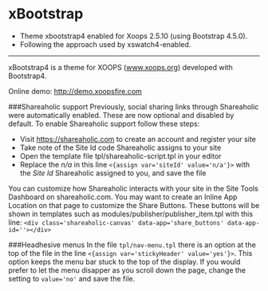 xBootstrap
==========

- Theme xbootstrap4 enabled for Xoops 2.5.10 (using Bootstrap 4.5.0).
- Following the approach used by xswatch4-enabled.

---

xBootstrap4 is a theme for XOOPS (www.xoops.org) developed with Bootstrap4.

Online demo: http://demo.xoopsfire.com

###Shareaholic support
Previously, social sharing links through Shareaholic were automatically enabled.
These are now optional and disabled by default. To enable Shareaholic support
follow these steps:

- Visit https://shareaholic.com to create an account and register your site
- Take note of the Site Id code Shareaholic assigns to your site
- Open the template file tpl/shareaholic-script.tpl in your editor
- Replace the *n/a* in this line `<{assign var='siteId' value='n/a'}>` with the *Site Id* Shareaholic assigned to you, and save the file

You can customize how Shareaholic interacts with your site in the Site Tools
Dashboard on shareaholic.com. You may want to create an Inline App Location
on that page to customize the Share Buttons. These buttons will be shown in
templates such as modules/publisher/publisher_item.tpl with this line:
`<div class='shareaholic-canvas' data-app='share_buttons' data-app-id=''></div>`

###Headhesive menus
In the file `tpl/nav-menu.tpl` there is an option at the top of the file in
the line `<{assign var='stickyHeader' value='yes'}>`. This option keeps the
menu bar stuck to the top of the display. If you would prefer to let the menu
disapper as you scroll down the page, change the setting to `value='no'` and
save the file.

